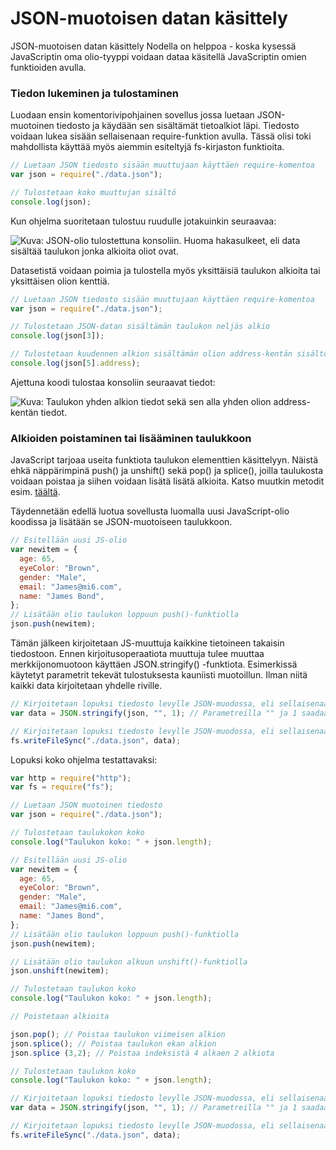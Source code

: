 # JSON-muotoisen datan käsittely

JSON-muotoisen datan käsittely Nodella on helppoa - koska kysessä JavaScriptin oma olio-tyyppi voidaan dataa käsitellä JavaScriptin omien funktioiden avulla.

### Tiedon lukeminen ja tulostaminen

Luodaan ensin komentorivipohjainen sovellus jossa luetaan JSON-muotoinen tiedosto ja käydään sen sisältämät tietoalkiot läpi. Tiedosto voidaan lukea sisään sellaisenaan require-funktion avulla. Tässä olisi toki mahdollista käyttää myös aiemmin esiteltyjä fs-kirjaston funktioita.

```javascript
// Luetaan JSON tiedosto sisään muuttujaan käyttäen require-komentoa
var json = require("./data.json");

// Tulostetaan koko muuttujan sisältö
console.log(json);
```

Kun ohjelma suoritetaan tulostuu ruudulle jotakuinkin seuraavaa:

![Kuva: JSON-olio tulostettuna konsoliin. Huoma hakasulkeet, eli data sis&#xE4;lt&#xE4;&#xE4; taulukon jonka alkioita oliot ovat.](../.gitbook/assets/image%20%2810%29.png)

Datasetistä voidaan poimia ja tulostella myös yksittäisiä taulukon alkioita tai yksittäisen olion kenttiä.

```javascript
// Luetaan JSON tiedosto sisään muuttujaan käyttäen require-komentoa
var json = require("./data.json");

// Tulostetaan JSON-datan sisältämän taulukon neljäs alkio 
console.log(json[3]);

// Tulostetaan kuudennen alkion sisältämän olion address-kentän sisältö
console.log(json[5].address);
```

Ajettuna koodi tulostaa konsoliin seuraavat tiedot:

![Kuva: Taulukon yhden alkion tiedot sek&#xE4; sen alla yhden olion address-kent&#xE4;n tiedot.](../.gitbook/assets/image%20%2843%29.png)

### Alkioiden poistaminen tai lisääminen taulukkoon

JavaScript tarjoaa useita funktiota taulukon elementtien käsittelyyn. Näistä ehkä näppärimpinä push\(\) ja unshift\(\) sekä pop\(\) ja splice\(\), joilla taulukosta voidaan poistaa ja siihen voidaan lisätä lisätä alkioita. Katso muutkin metodit esim. [täältä](https://www.w3schools.com/js/js_array_methods.asp). 

Täydennetään edellä luotua sovellusta luomalla uusi JavaScript-olio koodissa ja lisätään se JSON-muotoiseen taulukkoon. 

```javascript
// Esitellään uusi JS-olio
var newitem = {
  age: 65,
  eyeColor: "Brown",
  gender: "Male",
  email: "James@mi6.com",
  name: "James Bond",
};
// Lisätään olio taulukon loppuun push()-funktiolla
json.push(newitem);
```

Tämän jälkeen kirjoitetaan JS-muuttuja kaikkine tietoineen takaisin tiedostoon. Ennen kirjoitusoperaatiota muuttuja tulee muuttaa merkkijonomuotoon käyttäen JSON.stringify\(\) -funktiota. Esimerkissä käytetyt parametrit tekevät tulostuksesta kauniisti muotoillun. Ilman niitä kaikki data kirjoitetaan yhdelle riville.

```javascript
// Kirjoitetaan lopuksi tiedosto levylle JSON-muodossa, eli sellaisenaan
var data = JSON.stringify(json, "", 1); // Parametreilla "" ja 1 saadaan kaunis tulostus

// Kirjoitetaan lopuksi tiedosto levylle JSON-muodossa, eli sellaisenaan
fs.writeFileSync("./data.json", data);
```

Lopuksi koko ohjelma testattavaksi:

```javascript
var http = require("http");
var fs = require("fs");

// Luetaan JSON muotoinen tiedosto
var json = require("./data.json");

// Tulostetaan taulukokon koko
console.log("Taulukon koko: " + json.length);

// Esitellään uusi JS-olio
var newitem = {
  age: 65,
  eyeColor: "Brown",
  gender: "Male",
  email: "James@mi6.com",
  name: "James Bond",
};
// Lisätään olio taulukon loppuun push()-funktiolla
json.push(newitem);

// Lisätään olio taulukon alkuun unshift()-funktiolla
json.unshift(newitem);

// Tulostetaan taulukon koko
console.log("Taulukon koko: " + json.length);

// Poistetaan alkioita

json.pop(); // Poistaa taulukon viimeisen alkion
json.splice(); // Poistaa taulukon ekan alkion
json.splice (3,2); // Poistaa indeksistä 4 alkaen 2 alkiota

// Tulostetaan taulukon koko
console.log("Taulukon koko: " + json.length);

// Kirjoitetaan lopuksi tiedosto levylle JSON-muodossa, eli sellaisenaan
var data = JSON.stringify(json, "", 1); // Parametreilla "" ja 1 saadaan kaunis tulostus

// Kirjoitetaan lopuksi tiedosto levylle JSON-muodossa, eli sellaisenaan
fs.writeFileSync("./data.json", data);

```

